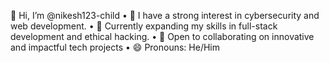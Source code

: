 👋 Hi, I’m @nikesh123-child
	•	👀 I have a strong interest in cybersecurity and web development.
	•	🌱 Currently expanding my skills in full-stack development and ethical hacking.
	•	💞️ Open to collaborating on innovative and impactful tech projects
	•	😄 Pronouns: He/Him
<!---
nikesh123-child/nikesh123-child is a ✨ special ✨ repository because its `README.md` (this file) appears on your GitHub profile.
You can click the Preview link to take a look at your changes.
--->
